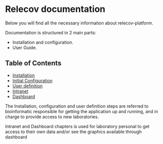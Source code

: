 # Relecov documentation

Below you will find all the necessary information about relecov-platform.

Documentation is structured in 2 main parts:

- Installation and configuration.
- User Guide.



## Table of Contents

- [Installation](installation.md)
- [Initial Configuration](initialConfiguration.md)
- [User definition](userDefinition)
- [Intranet](intranet)
- [Dashboard](dashboard)

The Installation, configuration and user definition steps are referred to bioinformatic
responsible for getting the application up and running, and in charge to provide
access to new laboratories.

Intranet and Dashboard chapters is used for laboratory personal to get access to
 their own data and/or see the graphics available through dashboard
